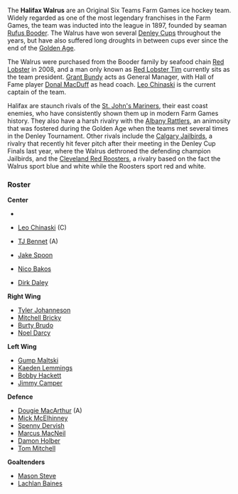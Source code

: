 The **Halifax Walrus** are an Original Six Teams Farm Games ice hockey team. Widely regarded as one of the most legendary franchises in the Farm Games, the team was inducted into the league in 1897, founded by seaman [Rufus Booder](#a). The Walrus have won several [Denley Cups](denley_cup) throughout the years, but have also suffered long droughts in between cups ever since the end of the [Golden Age](#a).

The Walrus were purchased from the Booder family by seafood chain [Red Lobster](#a) in 2008, and a man only known as [Red Lobster Tim](#a) currently sits as the team president. [Grant Bundy](#a) acts as General Manager, with Hall of Fame player [Donal MacDuff](#a) as head coach. [Leo Chinaski](#a) is the current captain of the team.

Halifax are staunch rivals of the [St. John's Mariners](st__john_s_mariners), their east coast enemies, who have consistently shown them up in modern Farm Games history. They also have a harsh rivalry with the [Albany Rattlers](albany_rattlers), an animosity that was fostered during the Golden Age when the teams met several times in the Denley Tournament. Other rivals include the [Calgary Jailbirds](calgary_jailbirds), a rivalry that recently hit fever pitch after their meeting in the Denley Cup Finals last year, where the Walrus dethroned the defending champion Jailbirds, and the [Cleveland Red Roosters](cleveland_red_roosters), a rivalry based on the fact the Walrus sport blue and white while the Roosters sport red and white.

### Roster ###
**Center**

- 

- [Leo Chinaski](#a) (C)
- [TJ Bennet](#a) (A)
- [Jake Spoon](#a)
- [Nico Bakos](#a)
- [Dirk Daley](#a)

**Right Wing**

- [Tyler Johanneson](#a)
- [Mitchell Bricky](#a)
- [Burty Brudo](#a)
- [Noel Darcy](#a)

**Left Wing**

- [Gump Maltski](#a)
- [Kaeden Lemmings](#a)
- [Bobby Hackett](#a)
- [Jimmy Camper](#a)

**Defence**

- [Dougie MacArthur](#a) (A)
- [Mick McElhinney](#a)
- [Spenny Dervish](#a)
- [Marcus MacNeil](#a)
- [Damon Holber](#a)
- [Tom Mitchell](#a)

**Goaltenders**

- [Mason Steve](#a)
- [Lachlan Baines](#a)<br />